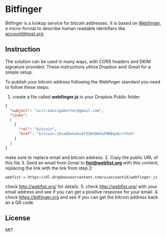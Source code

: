 Bitfinger
=========

Bitfinger is a lookup service for bitcoin addresses. It is based on [Webfinger](https://tools.ietf.org/html/rfc7033), a micro-format to describe human readable identifiers like account@host.org.

Instruction
----

The solution can be used in many ways, with CORS headers and DKIM signature provided. These instructions utilize *Dropbox* anid *Gmail* for a simple setup. 

To publish your bitcoin address following the Webfinger standard you need to follow these steps:

1. create a file called **webfinger.js** in your Dropbox Public folder.
```json
{
  "subject": "acct:makingabetter@gmail.com",
  "links":
  [
    {
      "rel": "bitcoin",
      "href": "bitcoin:19xeDDxhahx4f32WtBbPwFMWBq28rrYVoh"
    }
  ]
}
```
make sure to replace email and bitcoin address.
2. Copy the public URL of this file
3. Send an email from Gmail to **fist@webfist.org** with this content, replacing the link with the link from step 2:
```
webfist = https://dl.dropboxusercontent.com/u/accountid/webfinger.js
```
check http://webfist.org/ for details.
5. check http://webfist.org/ with your email address and see if you can get a positive response for your email.
4. check https://bitfinger.org and see if you can get the bitcoin address back an a QR code.

License
----

MIT

